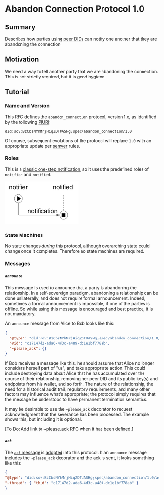 # Abandon Connection Protocol 1.0

## Summary

Describes how parties using [peer DIDs](
https://openssi.github.io/peer-did-method-spec) can notify one another
that they are abandoning the connection.

## Motivation

We need a way to tell another party that we are abandoning the connection.
This is not strictly required, but it is good hygiene.

## Tutorial

### Name and Version

This RFC defines the `abandon_connection` protocol, version 1.x, as identified by the
following [PIURI](../../../concepts/0003-protocols/uris.md#piuri):

    did:sov:BzCbsNYhMrjHiqZDTUASHg;spec/abandon_connection/1.0

Of course, subsequent evolutions of the protocol will replace `1.0` with
an appropriate update per [semver](../../../concepts/0003-protocols/semver.md)
rules.

### Roles

This is a [classic one-step notification](
https://github.com/hyperledger/aries-rfcs/blob/master/concepts/0003-protocols/README.md#types-of-protocols),
so it uses the predefined roles of `notifier` and `notified`.

![request-response pattern](../../../concepts/0003-protocols/notification.png)

### State Machines

No state changes _during_ this protocol, although overarching state could
change once it completes. Therefore no state machines are required.
 
### Messages

##### `announce`

This message is used to announce that a party is abandoning the relationship. In a self-sovereign
paradigm, abandoning a relationship can be done unilaterally, and does not require formal
announcement. Indeed, sometimes a formal announcement is impossible, if one of the parties
is offline. So while using this message is encouraged and best practice, it is not mandatory.

An `announce` message from Alice to Bob looks like this:

```json
{
  "@type": "did:sov:BzCbsNYhMrjHiqZDTUASHg;spec/abandon_connection/1.0/announce",
  "@id": "c17147d2-ada6-4d3c-a489-dc1e1bf778ab",
  "~please_ack": {}
}
```

If Bob receives a message like this, he should assume that Alice no longer considers
herself part of "us", and take appropriate action. This could include destroying
data about Alice that he has accumulated over the course of their relationship,
removing her peer DID and its public key(s) and endpoints from his wallet, and so
forth. The nature of the relationship, the need for a historical audit trail, regulatory
requirements, and many other factors may influence what's appropriate; the protocol
simply requires that the message be understood to have permanent termination semantics.

It may be desirable to use the `~please_ack` decorator
to request acknowledgment that the severance has been processed. The example shows
this, but including it is optional.

[To Do: Add link to ~please_ack RFC when it has been defined.]

##### `ack`

The [`ack` message](../../0015-acks/README.md#explicit-acks) is [adopted](
../../../concepts/0003-protocols/template.md#adopted-messages) into this protocol. If an
`announce` message includes the
`~please_ack` decorator and the ack is sent, it looks something like this:

```json
{
"@type": "did:sov:BzCbsNYhMrjHiqZDTUASHg;spec/abandon_connection/1.0/ack",
"~thread": { "thid": "c17147d2-ada6-4d3c-a489-dc1e1bf778ab" }
}
```
